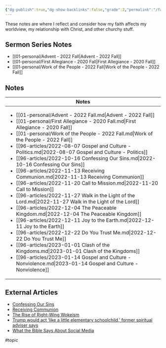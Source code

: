 ```yaml
---
{"dg-publish":true,"dg-show-backlinks":false,"grade":2,"permalink":"/faith/","dgShowBacklinks":false,"dgPassFrontmatter":true}
---
```



These notes are where I reflect and consider how my faith affects my worldview, my relationship with Christ, and other churchy stuff.

## Sermon Series Notes

- [[01-personal/Advent - 2022 Fall\|Advent - 2022 Fall]]
- [[01-personal/First Allegiance - 2020 Fall\|First Allegiance - 2020 Fall]]
- [[01-personal/Work of the People - 2022 Fall\|Work of the People - 2022 Fall]]


## Notes

| Notes                                                                                                                                                                                                                                                                                                                                                                                                                                                                                                                                                                                                                                                                                                                                                                                                                                                                                                                                                                                                                                                                                                                                                                                                                                                            |
| ---------------------------------------------------------------------------------------------------------------------------------------------------------------------------------------------------------------------------------------------------------------------------------------------------------------------------------------------------------------------------------------------------------------------------------------------------------------------------------------------------------------------------------------------------------------------------------------------------------------------------------------------------------------------------------------------------------------------------------------------------------------------------------------------------------------------------------------------------------------------------------------------------------------------------------------------------------------------------------------------------------------------------------------------------------------------------------------------------------------------------------------------------------------------------------------------------------------------------------------------------------------- |
| <ul><li>[[01-personal/Advent - 2022 Fall.md\\|Advent - 2022 Fall]]</li><li>[[01-personal/First Allegiance - 2020 Fall.md\\|First Allegiance - 2020 Fall]]</li><li>[[01-personal/Work of the People - 2022 Fall.md\\|Work of the People - 2022 Fall]]</li><li>[[96-articles/2022-08-07 Gospel and Culture - Politics.md\\|2022-08-07 Gospel and Culture - Politics]]</li><li>[[96-articles/2022-10-16 Confessing Our Sins.md\\|2022-10-16 Confessing Our Sins]]</li><li>[[96-articles/2022-11-13 Receiving Communion.md\\|2022-11-13 Receiving Communion]]</li><li>[[96-articles/2022-11-20 Call to Mission.md\\|2022-11-20 Call to Mission]]</li><li>[[96-articles/2022-11-27 Walk in the Light of the Lord.md\\|2022-11-27 Walk in the Light of the Lord]]</li><li>[[96-articles/2022-12-04 The Peaceable Kingdom.md\\|2022-12-04 The Peaceable Kingdom]]</li><li>[[96-articles/2022-12-11 Joy to the Earth.md\\|2022-12-11 Joy to the Earth]]</li><li>[[96-articles/2022-12-22 Do You Trust Me.md\\|2022-12-22 Do You Trust Me]]</li><li>[[96-articles/2023-01-01 Clash of the Kingdoms.md\\|2023-01-01 Clash of the Kingdoms]]</li><li>[[96-articles/2023-01-14 Gospel and Culture - Nonviolence.md\\|2023-01-14 Gospel and Culture - Nonviolence]]</li></ul> |


## External Articles

- [Confessing Our Sins](https://www.youtube.com/watch?v=vQvhynwhYws)
- [Receiving Communion](https://www.youtube.com/watch?v=sSl4yYrKfPs)
- [The Rise of Right-Wing Wokeism](https://www.thegospelcoalition.org/reviews/christian-nationalism-wolfe/)
- [Trump would act ‘like a little elementary schoolchild,’ former spiritual adviser says](https://www.washingtonpost.com/politics/2022/11/17/trump-spiritual-adviser-criticism-child/)
- [What the Bible Says About Social Media](https://www.thegospelcoalition.org/article/what-bible-social-media/)


#topic  